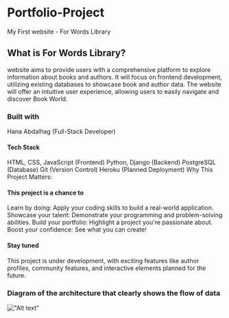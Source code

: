 # Portfolio-Project

My First website - For Words Library

## What is For Words Library?

website aims to provide users with a comprehensive platform to explore information about books and authors. It will focus on frontend development, utilizing existing databases to showcase book and author data.
The website will offer an intuitive user experience, allowing users to easily navigate and discover Book World.

### Built with

Hana Abdalhag (Full-Stack Developer)

#### Tech Stack

HTML, CSS, JavaScript (Frontend)
Python, Django (Backend)
PostgreSQL (Database)
Git (Version Control)
Heroku (Planned Deployment)
Why This Project Matters:

#### This project is a chance to

Learn by doing: Apply your coding skills to build a real-world application.
Showcase your talent: Demonstrate your programming and problem-solving abilities.
Build your portfolio: Highlight a project you're passionate about.
Boost your confidence: See what you can create!

#### Stay tuned

This project is under development, with exciting features like author profiles, community features, and interactive elements planned for the future.

### Diagram of the architecture that clearly shows the flow of data

!["Alt text"]([media/image.png])
